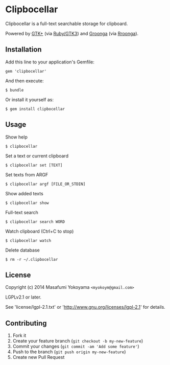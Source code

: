 # Clipbocellar

Clipbocellar is a full-text searchable storage for clipboard.

Powered by [GTK+][] (via [Ruby/GTK3][]) and [Groonga][] (via [Rroonga][]).

[GTK+]:http://www.gtk.org/
[Ruby/GTK3]:http://ruby-gnome2.sourceforge.jp/
[Groonga]:http://groonga.org/
[Rroonga]:http://ranguba.org/

## Installation

Add this line to your application's Gemfile:

    gem 'clipbocellar'

And then execute:

    $ bundle

Or install it yourself as:

    $ gem install clipbocellar

## Usage

Show help

    $ clipbocellar

Set a text or current clipboard

    $ clipbocellar set [TEXT]

Set texts from ARGF

    $ clipbocellar argf [FILE_OR_STDIN]

Show added texts

    $ clipbocellar show

Full-text search

    $ clipbocellar search WORD

Watch clipboard (Ctrl+C to stop)

    $ clipbocellar watch

Delete database

    $ rm -r ~/.clipbocellar

## License

Copyright (c) 2014 Masafumi Yokoyama `<myokoym@gmail.com>`

LGPLv2.1 or later.

See 'license/lgpl-2.1.txt' or 'http://www.gnu.org/licenses/lgpl-2.1' for details.

## Contributing

1. Fork it
2. Create your feature branch (`git checkout -b my-new-feature`)
3. Commit your changes (`git commit -am 'Add some feature'`)
4. Push to the branch (`git push origin my-new-feature`)
5. Create new Pull Request

